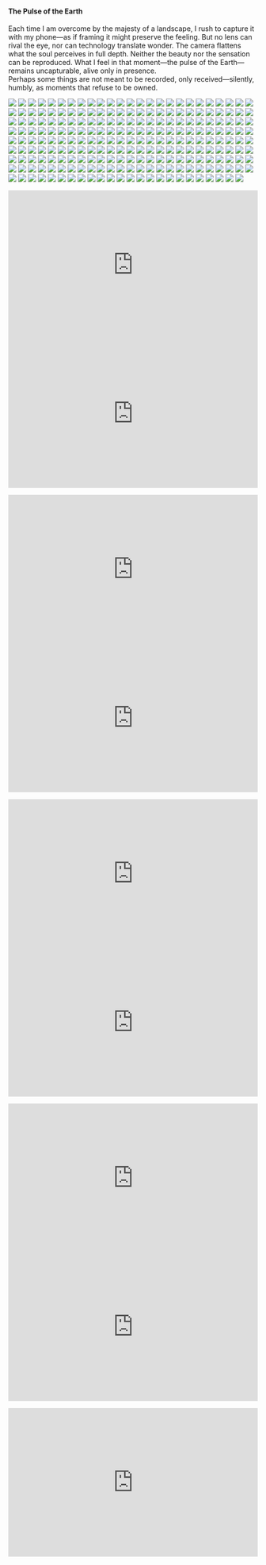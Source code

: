 <h4>The Pulse of the Earth</h4>

Each time I am overcome by the majesty of a landscape, I rush to capture it with my phone—as if framing it might preserve the feeling. But no lens can rival the eye, nor can technology translate wonder. The camera flattens what the soul perceives in full depth. Neither the beauty nor the sensation can be reproduced. What I feel in that moment—the pulse of the Earth—remains uncapturable, alive only in presence.  
Perhaps some things are not meant to be recorded, only received—silently, humbly, as moments that refuse to be owned.

![](1.JPG)
![](2.JPG)
![](3.jpg)
![](4.JPG)
![](5.JPG)
![](6.jpg)
![](7.jpg)
![](8.jpg)
![](9.JPG)
![](10.jpg)
![](11.JPG)
![](12.jpg)
![](13.jpg)
![](14.JPG)
![](15.JPG)
![](16.JPG)
![](17.jpg)
![](18.jpg)
![](19.jpg)
![](20.JPG)
![](21.JPG)
![](22.jpg)
![](23.jpg)
![](24.JPG)
![](25.jpg)
![](26.jpg)
![](27.jpg)
![](28.jpg)
![](29.jpg)
![](30.jpg)
![](31.jpg)
![](32.jpg)
![](33.JPG)
![](34.JPG)
![](35.jpg)
![](36.JPG)
![](37.JPG)
![](38.jpg)
![](39.JPG)
![](40.jpg)
![](41.JPG)
![](42.jpg)
![](43.jpg)
![](44.jpg)
![](45.JPG)
![](46.jpg)
![](47.jpg)
![](48.jpg)
![](49.JPG)
![](50.JPG)
![](51.JPG)
![](52.jpg)
![](53.jpg)
![](54.JPG)
![](55.JPG)
![](56.jpg)
![](57.jpg)
![](58.jpg)
![](59.JPG)
![](60.jpg)
![](61.jpg)
![](62.jpg)
![](63.JPG)
![](64.jpg)
![](65.jpg)
![](66.jpg)
![](67.jpg)
![](68.JPG)
![](69.jpg)
![](70.JPG)
![](71.jpg)
![](72.JPG)
![](73.jpg)
![](74.jpg)
![](75.jpg)
![](76.JPG)
![](77.JPG)
![](78.JPG)
![](79.JPG)
![](80.JPG)
![](81.JPG)
![](82.JPG)
![](83.JPG)
![](84.JPG)
![](85.JPG)
![](86.JPG)
![](87.JPG)
![](88.jpg)
![](89.JPG)
![](90.JPG)
![](91.jpg)
![](92.jpg)
![](93.jpg)
![](94.JPG)
![](95.JPG)
![](96.jpg)
![](97.jpg)
![](98.jpg)
![](99.JPG)
![](100.JPG)
![](101.jpg)
![](102.jpg)
![](103.jpg)
![](104.jpg)
![](105.jpg)
![](106.jpg)
![](107.jpg)
![](108.jpg)
![](109.JPG)
![](110.jpg)
![](111.jpg)
![](112.jpg)
![](113.JPG)
![](114.jpg)
![](115.JPG)
![](116.jpg)
![](117.jpg)
![](118.jpg)
![](119.jpg)
![](120.JPG)
![](121.jpg)
![](122.JPG)
![](123.jpg)
![](124.jpg)
![](125.jpg)
![](126.JPG)
![](127.jpg)
![](128.jpg)
![](129.jpg)
![](130.jpg)
![](131.jpg)
![](132.jpg)
![](133.jpg)
![](134.jpg)
![](135.JPG)
![](136.JPG)
![](137.JPG)
![](138.JPG)
![](139.JPG)
![](140.JPG)
![](141.JPG)
![](142.JPG)
![](143.jpg)
![](144.jpg)
![](145.jpg)
![](146.JPG)
![](147.jpg)
![](148.jpg)
![](149.jpg)
![](150.jpg)
![](151.JPG)
![](152.JPG)
![](153.JPG)
![](154.JPG)
![](155.JPG)
![](156.jpg)
![](157.jpg)
![](158.jpg)
![](159.jpg)
![](160.jpg)
![](161.JPG)
![](162.JPG)
![](163.jpg)
![](164.jpg)
![](165.JPG)
![](166.JPG)
![](167.jpeg)
![](168.jpeg)
![](169.jpeg)
![](170.jpeg)
![](171.jpg)
![](172.jpg)
![](173.jpg)
![](174.jpg)
![](175.jpg)
![](176.jpg)
![](177.jpg)
![](178.jpg)
![](179.jpg)
![](180.jpg)
![](181.jpg)
![](182.jpg)
![](183.jpg)
![](184.jpg)
![](185.jpg)
![](186.jpg)
![](187.jpg)
![](188.jpg)
![](189.jpg)
![](190.jpg)
![](191.jpg)
![](192.jpg)
![](193.jpg)
![](194.jpg)
![](195.jpg)
![](196.jpg)
![](197.jpg)
![](198.jpg)
![](199.jpg)
![](200.jpg)
![](201.jpg)
![](202.jpg)
![](203.jpg)
![](204.jpg)
![](205.jpg)
![](206.jpg)
![](207.jpg)
![](208.jpg)
![](209.jpg)
![](210.jpg)
![](211.jpg)
![](212.jpg)
![](213.jpg)
![](214.jpg)
![](215.jpg)
![](216.jpg)
![](217.jpg)
![](218.jpg)
![](219.jpg)
![](220.jpg)
![](221.jpg)
![](222.jpg)
![](223.jpg)
![](224.jpg)
<p></p>


<p></p>
<center>
<div style="display: flex; justify-content: center; position:relative;width: 100%;height: 300px;"><iframe
    src="https://iframe.mediadelivery.net/embed/464704/aa88444a-69c3-4cc6-8b7d-75be85521382?autoplay=false&loop=false&muted=false&preload=true&responsive=true"
    loading="lazy" style="border:0;height:100%;width: 520px;"
    allow="accelerometer;gyroscope;autoplay;encrypted-media;picture-in-picture;" allowfullscreen="true"></iframe>
</div>
<div style="display: flex; justify-content: center; position:relative;width: 100%;height: 300px;"><iframe
    src="https://iframe.mediadelivery.net/embed/464704/56ebd9a0-fdd6-4cb2-8744-6d5ff78d7433?autoplay=false&loop=false&muted=false&preload=true&responsive=true"
    loading="lazy" style="border:0;height:100%;width: 520px;"
    allow="accelerometer;gyroscope;autoplay;encrypted-media;picture-in-picture;" allowfullscreen="true"></iframe>
</div>
</center>  
<p></p>	

<p></p>
<center>
<div style="display: flex; justify-content: center; position:relative;width: 100%;height: 300px;"><iframe
    src="https://iframe.mediadelivery.net/embed/464704/803510e8-f483-4dbc-ba59-656f047b5b3e?autoplay=false&loop=false&muted=false&preload=true&responsive=true"
    loading="lazy" style="border:0;height:100%;width: 520px;"
    allow="accelerometer;gyroscope;autoplay;encrypted-media;picture-in-picture;" allowfullscreen="true"></iframe>
</div>
<div style="display: flex; justify-content: center; position:relative;width: 100%;height: 300px;"><iframe
    src="https://iframe.mediadelivery.net/embed/464704/6c34f3bd-6abf-4d82-90a6-0de7b8f62da5?autoplay=false&loop=false&muted=false&preload=true&responsive=true"
    loading="lazy" style="border:0;height:100%;width: 520px;"
    allow="accelerometer;gyroscope;autoplay;encrypted-media;picture-in-picture;" allowfullscreen="true"></iframe>
</div>
</center>  
<p></p>	

<p></p>
<center>
<div style="display: flex; justify-content: center; position:relative;width: 100%;height: 300px;"><iframe
    src="https://iframe.mediadelivery.net/embed/464704/f234ac81-1546-4c8f-ac02-64ce8280fe14?autoplay=false&loop=false&muted=false&preload=true&responsive=true"
    loading="lazy" style="border:0;height:100%;width: 520px;"
    allow="accelerometer;gyroscope;autoplay;encrypted-media;picture-in-picture;" allowfullscreen="true"></iframe>
</div>
<div style="display: flex; justify-content: center; position:relative;width: 100%;height: 300px;"><iframe
    src="https://iframe.mediadelivery.net/embed/464704/d7f2be21-c7b8-4e53-aea7-814382afcfaf?autoplay=false&loop=false&muted=false&preload=true&responsive=true"
    loading="lazy" style="border:0;height:100%;width: 520px;"
    allow="accelerometer;gyroscope;autoplay;encrypted-media;picture-in-picture;" allowfullscreen="true"></iframe>
</div>
</center>  
<p></p>	

<p></p>
<center>
<div style="display: flex; justify-content: center; position:relative;width: 100%;height: 300px;"><iframe
    src="https://iframe.mediadelivery.net/embed/464704/64411cc2-ec91-4461-976a-019b6dce17fa?autoplay=false&loop=false&muted=false&preload=true&responsive=true"
    loading="lazy" style="border:0;height:100%;width: 520px;"
    allow="accelerometer;gyroscope;autoplay;encrypted-media;picture-in-picture;" allowfullscreen="true"></iframe>
</div>
<div style="display: flex; justify-content: center; position:relative;width: 100%;height: 300px;"><iframe
    src="https://iframe.mediadelivery.net/embed/464704/22b90185-6e67-4233-b38c-df95f701bf8e?autoplay=false&loop=false&muted=false&preload=true&responsive=true"
    loading="lazy" style="border:0;height:100%;width: 520px;"
    allow="accelerometer;gyroscope;autoplay;encrypted-media;picture-in-picture;" allowfullscreen="true"></iframe>
</div>
</center>  
<p></p>	

<p></p>
<center>
<div style="display: flex; justify-content: center; position:relative;width: 100%;height: 300px;"><iframe
    src="https://iframe.mediadelivery.net/embed/464704/20826ce9-88fe-4b2f-97ba-cdc2d33d6e9e?autoplay=false&loop=false&muted=false&preload=true&responsive=true"
    loading="lazy" style="border:0;height:100%;width: 520px;"
    allow="accelerometer;gyroscope;autoplay;encrypted-media;picture-in-picture;" allowfullscreen="true"></iframe>
</div>
</center>  
<p></p>	

